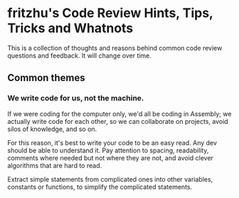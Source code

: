 # fritzhu's Code Review Hints, Tips, Tricks and Whatnots

This is a collection of thoughts and reasons behind common code review questions and feedback. It will change over time.

## Common themes

### We write code for us, not the machine.

If we were coding for the computer only, we'd all be coding in Assembly; we actually write code for each other, so we can collaborate on projects, avoid silos of knowledge, and so on.

For this reason, it's best to write your code to be an easy read. Any dev should be able to understand it. Pay attention to spacing, readability, comments where needed but not where they are not, and avoid clever algorithms that are hard to read.

Extract simple statements from complicated ones into other variables, constants or functions, to simplify the complicated statements.
